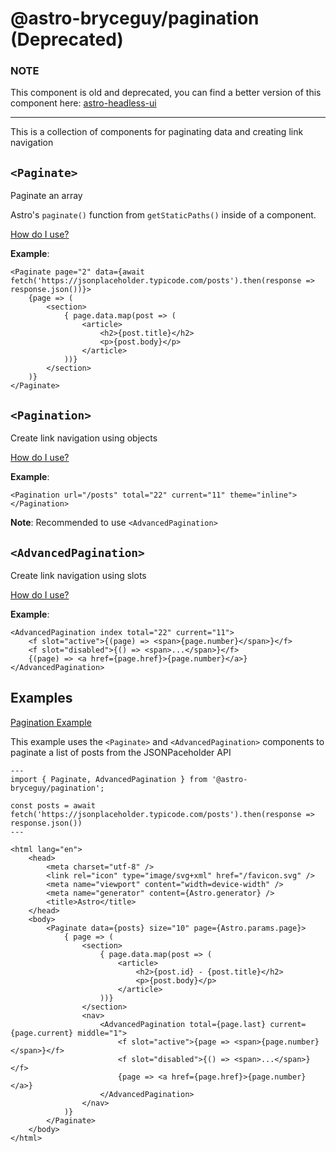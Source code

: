 # @astro-bryceguy/pagination (Deprecated)

### **NOTE**
This component is old and deprecated, you can find a better version of this component here: [astro-headless-ui](https://github.com/BryceRussell/astro-headless-ui)

---

This is a collection of components for paginating data and creating link navigation

## `<Paginate>`

Paginate an array

Astro's `paginate()` function from `getStaticPaths()` inside of a component. 

[How do I use?](Paginate.md)

**Example**:

```tsx
<Paginate page="2" data={await fetch('https://jsonplaceholder.typicode.com/posts').then(response => response.json())}>
    {page => (
        <section>
            { page.data.map(post => (
                <article>
                    <h2>{post.title}</h2>
                    <p>{post.body}</p>
                </article>
            ))}
        </section>
    )}
</Paginate>
```

## `<Pagination>`

Create link navigation using objects

[How do I use?](Pagination.md)

**Example**:

```
<Pagination url="/posts" total="22" current="11" theme="inline"></Pagination>
```

**Note**: Recommended to use `<AdvancedPagination>`

## `<AdvancedPagination>`

Create link navigation using slots

[How do I use?](AdvancedPagination.md)

**Example**:

```tsx
<AdvancedPagination index total="22" current="11">
    <f slot="active">{(page) => <span>{page.number}</span>}</f>
    <f slot="disabled">{() => <span>...</span>}</f>
    {(page) => <a href={page.href}>{page.number}</a>}
</AdvancedPagination>
```

## Examples

[Pagination Example](https://github.com/BryceRussell/pagination-example)

This example uses the `<Paginate>` and `<AdvancedPagination>` components to paginate a list of posts from the JSONPaceholder API

```tsx
---
import { Paginate, AdvancedPagination } from '@astro-bryceguy/pagination';

const posts = await fetch('https://jsonplaceholder.typicode.com/posts').then(response => response.json())
---

<html lang="en">
    <head>
        <meta charset="utf-8" />
        <link rel="icon" type="image/svg+xml" href="/favicon.svg" />
        <meta name="viewport" content="width=device-width" />
        <meta name="generator" content={Astro.generator} />
        <title>Astro</title>
    </head>
    <body>
        <Paginate data={posts} size="10" page={Astro.params.page}>
            { page => (
                <section>
                    { page.data.map(post => (
                        <article>
                            <h2>{post.id} - {post.title}</h2>
                            <p>{post.body}</p>
                        </article>
                    ))}
                </section>
                <nav>
                    <AdvancedPagination total={page.last} current={page.current} middle="1">
                        <f slot="active">{page => <span>{page.number}</span>}</f>
                        <f slot="disabled">{() => <span>...</span>}</f>
                        {page => <a href={page.href}>{page.number}</a>}
                    </AdvancedPagination>
                </nav>
            )}
        </Paginate>
    </body>
</html>
```
